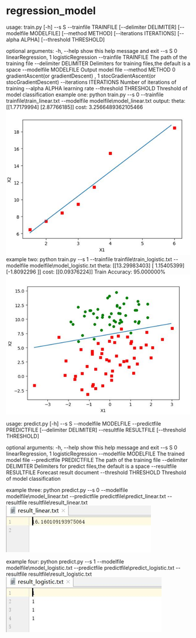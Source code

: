 # regression_model


usage: train.py [-h] --s S --trainfile TRAINFILE [--delimiter DELIMITER]
                [--modelfile MODELFILE] [--method METHOD]
                [--iterations ITERATIONS] [--alpha ALPHA]
                [--threshold THRESHOLD]

optional arguments:
  -h, --help            show this help message and exit
  --s S                 0 linearRegression, 1 logisticRegression
  --trainfile TRAINFILE
                        The path of the training file
  --delimiter DELIMITER
                        Delimiters for training files,the default is a space
  --modelfile MODELFILE
                        Output model file
  --method METHOD       0 gradientAscent(or gradientDescent) , 1
                        stocGradientAscent(or stocGradientDescent)
  --iterations ITERATIONS
                        Number of iterations of training
  --alpha ALPHA         learning rate
  --threshold THRESHOLD
                        Threshold of model classification
example one:
python train.py --s 0 --trainfile trainfile\train_linear.txt --modelfile modelfile\model_linear.txt
output:
theta:
[[1.77179994]
 [2.87766185]]
cost:
3.2566489362105466
![Alt text](https://github.com/2014214128/regression_model/raw/master/pic/1.jpg)
example two:
python train.py --s 1 --trainfile trainfile\train_logistic.txt --modelfile modelfile\model_logistic.txt
theta:
[[13.29983403]
 [ 1.15405399]
 [-1.8092296 ]]
cost:
[[0.09376224]]
Train Accuracy: 95.000000%
![Alt text](https://github.com/2014214128/regression_model/raw/master/pic/2.jpg)



usage: predict.py [-h] --s S --modelfile MODELFILE --predictfile PREDICTFILE
                  [--delimiter DELIMITER] --resultfile RESULTFILE
                  [--threshold THRESHOLD]

optional arguments:
  -h, --help            show this help message and exit
  --s S                 0 linearRegression, 1 logisticRegression
  --modelfile MODELFILE
                        The trained model file
  --predictfile PREDICTFILE
                        The path of the training file
  --delimiter DELIMITER
                        Delimiters for predict files,the default is a space
  --resultfile RESULTFILE
                        Forecast result document
  --threshold THRESHOLD
                        Threshold of model classification

example three:
python predict.py --s 0 --modelfile modelfile\model_linear.txt --predictfile predictfile\predict_linear.txt --resultfile resultfile\result_linear.txt
![Alt text](https://github.com/2014214128/regression_model/raw/master/pic/3.jpg)

example four:
python predict.py --s 1 --modelfile modelfile\model_logistic.txt --predictfile predictfile\predict_logistic.txt --resultfile resultfile\result_logistic.txt
![Alt text](https://github.com/2014214128/regression_model/raw/master/pic/4.jpg)